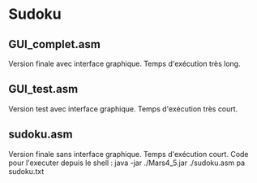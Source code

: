 # Sudoku
## GUI_complet.asm
Version finale avec interface graphique.
Temps d'exécution très long.

## GUI_test.asm
Version test avec interface graphique.
Temps d'exécution très court.

## sudoku.asm
Version finale sans interface graphique.
Temps d'exécution court.
Code pour l'executer depuis le shell : java -jar ./Mars4_5.jar ./sudoku.asm pa sudoku.txt
